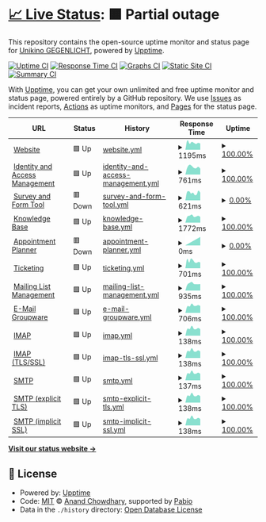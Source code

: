 # [📈 Live Status](https://status.gegenlicht.net): <!--live status--> **🟧 Partial outage**

This repository contains the open-source uptime monitor and status page for [Unikino GEGENLICHT](https://gegenlicht.net), powered by [Upptime](https://github.com/upptime/upptime).

[![Uptime CI](https://github.com/unikino-gegenlicht/status-monitor/workflows/Uptime%20CI/badge.svg)](https://github.com/unikino-gegenlicht/status-monitor/actions?query=workflow%3A%22Uptime+CI%22)
[![Response Time CI](https://github.com/unikino-gegenlicht/status-monitor/workflows/Response%20Time%20CI/badge.svg)](https://github.com/unikino-gegenlicht/status-monitor/actions?query=workflow%3A%22Response+Time+CI%22)
[![Graphs CI](https://github.com/unikino-gegenlicht/status-monitor/workflows/Graphs%20CI/badge.svg)](https://github.com/unikino-gegenlicht/status-monitor/actions?query=workflow%3A%22Graphs+CI%22)
[![Static Site CI](https://github.com/unikino-gegenlicht/status-monitor/workflows/Static%20Site%20CI/badge.svg)](https://github.com/unikino-gegenlicht/status-monitor/actions?query=workflow%3A%22Static+Site+CI%22)
[![Summary CI](https://github.com/unikino-gegenlicht/status-monitor/workflows/Summary%20CI/badge.svg)](https://github.com/unikino-gegenlicht/status-monitor/actions?query=workflow%3A%22Summary+CI%22)

With [Upptime](https://upptime.js.org), you can get your own unlimited and free uptime monitor and status page, powered entirely by a GitHub repository. We use [Issues](https://github.com/unikino-gegenlicht/status-monitor/issues) as incident reports, [Actions](https://github.com/unikino-gegenlicht/status-monitor/actions) as uptime monitors, and [Pages](https://status.gegenlicht.net) for the status page.

<!--start: status pages-->
<!-- This summary is generated by Upptime (https://github.com/upptime/upptime) -->
<!-- Do not edit this manually, your changes will be overwritten -->
<!-- prettier-ignore -->
| URL | Status | History | Response Time | Uptime |
| --- | ------ | ------- | ------------- | ------ |
| <img alt="" src="https://icons.duckduckgo.com/ip3/gegenlicht.net.ico" height="13"> [Website](https://gegenlicht.net) | 🟩 Up | [website.yml](https://github.com/unikino-gegenlicht/status-monitor/commits/HEAD/history/website.yml) | <details><summary><img alt="Response time graph" src="./graphs/website/response-time-week.png" height="20"> 1195ms</summary><br><a href="https://status.gegenlicht.net/history/website"><img alt="Response time 1846" src="https://img.shields.io/endpoint?url=https%3A%2F%2Fraw.githubusercontent.com%2Funikino-gegenlicht%2Fstatus-monitor%2FHEAD%2Fapi%2Fwebsite%2Fresponse-time.json"></a><br><a href="https://status.gegenlicht.net/history/website"><img alt="24-hour response time 1064" src="https://img.shields.io/endpoint?url=https%3A%2F%2Fraw.githubusercontent.com%2Funikino-gegenlicht%2Fstatus-monitor%2FHEAD%2Fapi%2Fwebsite%2Fresponse-time-day.json"></a><br><a href="https://status.gegenlicht.net/history/website"><img alt="7-day response time 1195" src="https://img.shields.io/endpoint?url=https%3A%2F%2Fraw.githubusercontent.com%2Funikino-gegenlicht%2Fstatus-monitor%2FHEAD%2Fapi%2Fwebsite%2Fresponse-time-week.json"></a><br><a href="https://status.gegenlicht.net/history/website"><img alt="30-day response time 1749" src="https://img.shields.io/endpoint?url=https%3A%2F%2Fraw.githubusercontent.com%2Funikino-gegenlicht%2Fstatus-monitor%2FHEAD%2Fapi%2Fwebsite%2Fresponse-time-month.json"></a><br><a href="https://status.gegenlicht.net/history/website"><img alt="1-year response time 1846" src="https://img.shields.io/endpoint?url=https%3A%2F%2Fraw.githubusercontent.com%2Funikino-gegenlicht%2Fstatus-monitor%2FHEAD%2Fapi%2Fwebsite%2Fresponse-time-year.json"></a></details> | <details><summary><a href="https://status.gegenlicht.net/history/website">100.00%</a></summary><a href="https://status.gegenlicht.net/history/website"><img alt="All-time uptime 99.68%" src="https://img.shields.io/endpoint?url=https%3A%2F%2Fraw.githubusercontent.com%2Funikino-gegenlicht%2Fstatus-monitor%2FHEAD%2Fapi%2Fwebsite%2Fuptime.json"></a><br><a href="https://status.gegenlicht.net/history/website"><img alt="24-hour uptime 100.00%" src="https://img.shields.io/endpoint?url=https%3A%2F%2Fraw.githubusercontent.com%2Funikino-gegenlicht%2Fstatus-monitor%2FHEAD%2Fapi%2Fwebsite%2Fuptime-day.json"></a><br><a href="https://status.gegenlicht.net/history/website"><img alt="7-day uptime 100.00%" src="https://img.shields.io/endpoint?url=https%3A%2F%2Fraw.githubusercontent.com%2Funikino-gegenlicht%2Fstatus-monitor%2FHEAD%2Fapi%2Fwebsite%2Fuptime-week.json"></a><br><a href="https://status.gegenlicht.net/history/website"><img alt="30-day uptime 100.00%" src="https://img.shields.io/endpoint?url=https%3A%2F%2Fraw.githubusercontent.com%2Funikino-gegenlicht%2Fstatus-monitor%2FHEAD%2Fapi%2Fwebsite%2Fuptime-month.json"></a><br><a href="https://status.gegenlicht.net/history/website"><img alt="1-year uptime 99.68%" src="https://img.shields.io/endpoint?url=https%3A%2F%2Fraw.githubusercontent.com%2Funikino-gegenlicht%2Fstatus-monitor%2FHEAD%2Fapi%2Fwebsite%2Fuptime-year.json"></a></details>
| <img alt="" src="https://docs.goauthentik.io/img/icon.png" height="13"> [Identity and Access Management](https://accounts.gegenlicht.net/-/health/ready/) | 🟩 Up | [identity-and-access-management.yml](https://github.com/unikino-gegenlicht/status-monitor/commits/HEAD/history/identity-and-access-management.yml) | <details><summary><img alt="Response time graph" src="./graphs/identity-and-access-management/response-time-week.png" height="20"> 761ms</summary><br><a href="https://status.gegenlicht.net/history/identity-and-access-management"><img alt="Response time 968" src="https://img.shields.io/endpoint?url=https%3A%2F%2Fraw.githubusercontent.com%2Funikino-gegenlicht%2Fstatus-monitor%2FHEAD%2Fapi%2Fidentity-and-access-management%2Fresponse-time.json"></a><br><a href="https://status.gegenlicht.net/history/identity-and-access-management"><img alt="24-hour response time 594" src="https://img.shields.io/endpoint?url=https%3A%2F%2Fraw.githubusercontent.com%2Funikino-gegenlicht%2Fstatus-monitor%2FHEAD%2Fapi%2Fidentity-and-access-management%2Fresponse-time-day.json"></a><br><a href="https://status.gegenlicht.net/history/identity-and-access-management"><img alt="7-day response time 761" src="https://img.shields.io/endpoint?url=https%3A%2F%2Fraw.githubusercontent.com%2Funikino-gegenlicht%2Fstatus-monitor%2FHEAD%2Fapi%2Fidentity-and-access-management%2Fresponse-time-week.json"></a><br><a href="https://status.gegenlicht.net/history/identity-and-access-management"><img alt="30-day response time 752" src="https://img.shields.io/endpoint?url=https%3A%2F%2Fraw.githubusercontent.com%2Funikino-gegenlicht%2Fstatus-monitor%2FHEAD%2Fapi%2Fidentity-and-access-management%2Fresponse-time-month.json"></a><br><a href="https://status.gegenlicht.net/history/identity-and-access-management"><img alt="1-year response time 968" src="https://img.shields.io/endpoint?url=https%3A%2F%2Fraw.githubusercontent.com%2Funikino-gegenlicht%2Fstatus-monitor%2FHEAD%2Fapi%2Fidentity-and-access-management%2Fresponse-time-year.json"></a></details> | <details><summary><a href="https://status.gegenlicht.net/history/identity-and-access-management">100.00%</a></summary><a href="https://status.gegenlicht.net/history/identity-and-access-management"><img alt="All-time uptime 100.00%" src="https://img.shields.io/endpoint?url=https%3A%2F%2Fraw.githubusercontent.com%2Funikino-gegenlicht%2Fstatus-monitor%2FHEAD%2Fapi%2Fidentity-and-access-management%2Fuptime.json"></a><br><a href="https://status.gegenlicht.net/history/identity-and-access-management"><img alt="24-hour uptime 100.00%" src="https://img.shields.io/endpoint?url=https%3A%2F%2Fraw.githubusercontent.com%2Funikino-gegenlicht%2Fstatus-monitor%2FHEAD%2Fapi%2Fidentity-and-access-management%2Fuptime-day.json"></a><br><a href="https://status.gegenlicht.net/history/identity-and-access-management"><img alt="7-day uptime 100.00%" src="https://img.shields.io/endpoint?url=https%3A%2F%2Fraw.githubusercontent.com%2Funikino-gegenlicht%2Fstatus-monitor%2FHEAD%2Fapi%2Fidentity-and-access-management%2Fuptime-week.json"></a><br><a href="https://status.gegenlicht.net/history/identity-and-access-management"><img alt="30-day uptime 100.00%" src="https://img.shields.io/endpoint?url=https%3A%2F%2Fraw.githubusercontent.com%2Funikino-gegenlicht%2Fstatus-monitor%2FHEAD%2Fapi%2Fidentity-and-access-management%2Fuptime-month.json"></a><br><a href="https://status.gegenlicht.net/history/identity-and-access-management"><img alt="1-year uptime 100.00%" src="https://img.shields.io/endpoint?url=https%3A%2F%2Fraw.githubusercontent.com%2Funikino-gegenlicht%2Fstatus-monitor%2FHEAD%2Fapi%2Fidentity-and-access-management%2Fuptime-year.json"></a></details>
| <img alt="" src="https://www.limesurvey.org/templates/limesurvey/favicon.ico" height="13"> [Survey and Form Tool](https://forms.gegenlicht.net) | 🟥 Down | [survey-and-form-tool.yml](https://github.com/unikino-gegenlicht/status-monitor/commits/HEAD/history/survey-and-form-tool.yml) | <details><summary><img alt="Response time graph" src="./graphs/survey-and-form-tool/response-time-week.png" height="20"> 621ms</summary><br><a href="https://status.gegenlicht.net/history/survey-and-form-tool"><img alt="Response time 1731" src="https://img.shields.io/endpoint?url=https%3A%2F%2Fraw.githubusercontent.com%2Funikino-gegenlicht%2Fstatus-monitor%2FHEAD%2Fapi%2Fsurvey-and-form-tool%2Fresponse-time.json"></a><br><a href="https://status.gegenlicht.net/history/survey-and-form-tool"><img alt="24-hour response time 502" src="https://img.shields.io/endpoint?url=https%3A%2F%2Fraw.githubusercontent.com%2Funikino-gegenlicht%2Fstatus-monitor%2FHEAD%2Fapi%2Fsurvey-and-form-tool%2Fresponse-time-day.json"></a><br><a href="https://status.gegenlicht.net/history/survey-and-form-tool"><img alt="7-day response time 621" src="https://img.shields.io/endpoint?url=https%3A%2F%2Fraw.githubusercontent.com%2Funikino-gegenlicht%2Fstatus-monitor%2FHEAD%2Fapi%2Fsurvey-and-form-tool%2Fresponse-time-week.json"></a><br><a href="https://status.gegenlicht.net/history/survey-and-form-tool"><img alt="30-day response time 850" src="https://img.shields.io/endpoint?url=https%3A%2F%2Fraw.githubusercontent.com%2Funikino-gegenlicht%2Fstatus-monitor%2FHEAD%2Fapi%2Fsurvey-and-form-tool%2Fresponse-time-month.json"></a><br><a href="https://status.gegenlicht.net/history/survey-and-form-tool"><img alt="1-year response time 1731" src="https://img.shields.io/endpoint?url=https%3A%2F%2Fraw.githubusercontent.com%2Funikino-gegenlicht%2Fstatus-monitor%2FHEAD%2Fapi%2Fsurvey-and-form-tool%2Fresponse-time-year.json"></a></details> | <details><summary><a href="https://status.gegenlicht.net/history/survey-and-form-tool">0.00%</a></summary><a href="https://status.gegenlicht.net/history/survey-and-form-tool"><img alt="All-time uptime 88.22%" src="https://img.shields.io/endpoint?url=https%3A%2F%2Fraw.githubusercontent.com%2Funikino-gegenlicht%2Fstatus-monitor%2FHEAD%2Fapi%2Fsurvey-and-form-tool%2Fuptime.json"></a><br><a href="https://status.gegenlicht.net/history/survey-and-form-tool"><img alt="24-hour uptime 0.00%" src="https://img.shields.io/endpoint?url=https%3A%2F%2Fraw.githubusercontent.com%2Funikino-gegenlicht%2Fstatus-monitor%2FHEAD%2Fapi%2Fsurvey-and-form-tool%2Fuptime-day.json"></a><br><a href="https://status.gegenlicht.net/history/survey-and-form-tool"><img alt="7-day uptime 0.00%" src="https://img.shields.io/endpoint?url=https%3A%2F%2Fraw.githubusercontent.com%2Funikino-gegenlicht%2Fstatus-monitor%2FHEAD%2Fapi%2Fsurvey-and-form-tool%2Fuptime-week.json"></a><br><a href="https://status.gegenlicht.net/history/survey-and-form-tool"><img alt="30-day uptime 59.54%" src="https://img.shields.io/endpoint?url=https%3A%2F%2Fraw.githubusercontent.com%2Funikino-gegenlicht%2Fstatus-monitor%2FHEAD%2Fapi%2Fsurvey-and-form-tool%2Fuptime-month.json"></a><br><a href="https://status.gegenlicht.net/history/survey-and-form-tool"><img alt="1-year uptime 88.22%" src="https://img.shields.io/endpoint?url=https%3A%2F%2Fraw.githubusercontent.com%2Funikino-gegenlicht%2Fstatus-monitor%2FHEAD%2Fapi%2Fsurvey-and-form-tool%2Fuptime-year.json"></a></details>
| <img alt="" src="https://www.dokuwiki.org/lib/tpl/dokuwiki/images/logo.png" height="13"> [Knowledge Base](https://wiki.gegenlicht.net) | 🟩 Up | [knowledge-base.yml](https://github.com/unikino-gegenlicht/status-monitor/commits/HEAD/history/knowledge-base.yml) | <details><summary><img alt="Response time graph" src="./graphs/knowledge-base/response-time-week.png" height="20"> 1772ms</summary><br><a href="https://status.gegenlicht.net/history/knowledge-base"><img alt="Response time 2994" src="https://img.shields.io/endpoint?url=https%3A%2F%2Fraw.githubusercontent.com%2Funikino-gegenlicht%2Fstatus-monitor%2FHEAD%2Fapi%2Fknowledge-base%2Fresponse-time.json"></a><br><a href="https://status.gegenlicht.net/history/knowledge-base"><img alt="24-hour response time 1513" src="https://img.shields.io/endpoint?url=https%3A%2F%2Fraw.githubusercontent.com%2Funikino-gegenlicht%2Fstatus-monitor%2FHEAD%2Fapi%2Fknowledge-base%2Fresponse-time-day.json"></a><br><a href="https://status.gegenlicht.net/history/knowledge-base"><img alt="7-day response time 1772" src="https://img.shields.io/endpoint?url=https%3A%2F%2Fraw.githubusercontent.com%2Funikino-gegenlicht%2Fstatus-monitor%2FHEAD%2Fapi%2Fknowledge-base%2Fresponse-time-week.json"></a><br><a href="https://status.gegenlicht.net/history/knowledge-base"><img alt="30-day response time 1759" src="https://img.shields.io/endpoint?url=https%3A%2F%2Fraw.githubusercontent.com%2Funikino-gegenlicht%2Fstatus-monitor%2FHEAD%2Fapi%2Fknowledge-base%2Fresponse-time-month.json"></a><br><a href="https://status.gegenlicht.net/history/knowledge-base"><img alt="1-year response time 2994" src="https://img.shields.io/endpoint?url=https%3A%2F%2Fraw.githubusercontent.com%2Funikino-gegenlicht%2Fstatus-monitor%2FHEAD%2Fapi%2Fknowledge-base%2Fresponse-time-year.json"></a></details> | <details><summary><a href="https://status.gegenlicht.net/history/knowledge-base">100.00%</a></summary><a href="https://status.gegenlicht.net/history/knowledge-base"><img alt="All-time uptime 99.68%" src="https://img.shields.io/endpoint?url=https%3A%2F%2Fraw.githubusercontent.com%2Funikino-gegenlicht%2Fstatus-monitor%2FHEAD%2Fapi%2Fknowledge-base%2Fuptime.json"></a><br><a href="https://status.gegenlicht.net/history/knowledge-base"><img alt="24-hour uptime 100.00%" src="https://img.shields.io/endpoint?url=https%3A%2F%2Fraw.githubusercontent.com%2Funikino-gegenlicht%2Fstatus-monitor%2FHEAD%2Fapi%2Fknowledge-base%2Fuptime-day.json"></a><br><a href="https://status.gegenlicht.net/history/knowledge-base"><img alt="7-day uptime 100.00%" src="https://img.shields.io/endpoint?url=https%3A%2F%2Fraw.githubusercontent.com%2Funikino-gegenlicht%2Fstatus-monitor%2FHEAD%2Fapi%2Fknowledge-base%2Fuptime-week.json"></a><br><a href="https://status.gegenlicht.net/history/knowledge-base"><img alt="30-day uptime 99.96%" src="https://img.shields.io/endpoint?url=https%3A%2F%2Fraw.githubusercontent.com%2Funikino-gegenlicht%2Fstatus-monitor%2FHEAD%2Fapi%2Fknowledge-base%2Fuptime-month.json"></a><br><a href="https://status.gegenlicht.net/history/knowledge-base"><img alt="1-year uptime 99.68%" src="https://img.shields.io/endpoint?url=https%3A%2F%2Fraw.githubusercontent.com%2Funikino-gegenlicht%2Fstatus-monitor%2FHEAD%2Fapi%2Fknowledge-base%2Fuptime-year.json"></a></details>
| <img alt="" src="https://rallly.co/favicon.ico" height="13"> [Appointment Planner](https://terminplaner.gegenlicht.net) | 🟥 Down | [appointment-planner.yml](https://github.com/unikino-gegenlicht/status-monitor/commits/HEAD/history/appointment-planner.yml) | <details><summary><img alt="Response time graph" src="./graphs/appointment-planner/response-time-week.png" height="20"> 0ms</summary><br><a href="https://status.gegenlicht.net/history/appointment-planner"><img alt="Response time 2886" src="https://img.shields.io/endpoint?url=https%3A%2F%2Fraw.githubusercontent.com%2Funikino-gegenlicht%2Fstatus-monitor%2FHEAD%2Fapi%2Fappointment-planner%2Fresponse-time.json"></a><br><a href="https://status.gegenlicht.net/history/appointment-planner"><img alt="24-hour response time 0" src="https://img.shields.io/endpoint?url=https%3A%2F%2Fraw.githubusercontent.com%2Funikino-gegenlicht%2Fstatus-monitor%2FHEAD%2Fapi%2Fappointment-planner%2Fresponse-time-day.json"></a><br><a href="https://status.gegenlicht.net/history/appointment-planner"><img alt="7-day response time 0" src="https://img.shields.io/endpoint?url=https%3A%2F%2Fraw.githubusercontent.com%2Funikino-gegenlicht%2Fstatus-monitor%2FHEAD%2Fapi%2Fappointment-planner%2Fresponse-time-week.json"></a><br><a href="https://status.gegenlicht.net/history/appointment-planner"><img alt="30-day response time 1123" src="https://img.shields.io/endpoint?url=https%3A%2F%2Fraw.githubusercontent.com%2Funikino-gegenlicht%2Fstatus-monitor%2FHEAD%2Fapi%2Fappointment-planner%2Fresponse-time-month.json"></a><br><a href="https://status.gegenlicht.net/history/appointment-planner"><img alt="1-year response time 2886" src="https://img.shields.io/endpoint?url=https%3A%2F%2Fraw.githubusercontent.com%2Funikino-gegenlicht%2Fstatus-monitor%2FHEAD%2Fapi%2Fappointment-planner%2Fresponse-time-year.json"></a></details> | <details><summary><a href="https://status.gegenlicht.net/history/appointment-planner">0.00%</a></summary><a href="https://status.gegenlicht.net/history/appointment-planner"><img alt="All-time uptime 88.22%" src="https://img.shields.io/endpoint?url=https%3A%2F%2Fraw.githubusercontent.com%2Funikino-gegenlicht%2Fstatus-monitor%2FHEAD%2Fapi%2Fappointment-planner%2Fuptime.json"></a><br><a href="https://status.gegenlicht.net/history/appointment-planner"><img alt="24-hour uptime 0.00%" src="https://img.shields.io/endpoint?url=https%3A%2F%2Fraw.githubusercontent.com%2Funikino-gegenlicht%2Fstatus-monitor%2FHEAD%2Fapi%2Fappointment-planner%2Fuptime-day.json"></a><br><a href="https://status.gegenlicht.net/history/appointment-planner"><img alt="7-day uptime 0.00%" src="https://img.shields.io/endpoint?url=https%3A%2F%2Fraw.githubusercontent.com%2Funikino-gegenlicht%2Fstatus-monitor%2FHEAD%2Fapi%2Fappointment-planner%2Fuptime-week.json"></a><br><a href="https://status.gegenlicht.net/history/appointment-planner"><img alt="30-day uptime 59.54%" src="https://img.shields.io/endpoint?url=https%3A%2F%2Fraw.githubusercontent.com%2Funikino-gegenlicht%2Fstatus-monitor%2FHEAD%2Fapi%2Fappointment-planner%2Fuptime-month.json"></a><br><a href="https://status.gegenlicht.net/history/appointment-planner"><img alt="1-year uptime 88.22%" src="https://img.shields.io/endpoint?url=https%3A%2F%2Fraw.githubusercontent.com%2Funikino-gegenlicht%2Fstatus-monitor%2FHEAD%2Fapi%2Fappointment-planner%2Fuptime-year.json"></a></details>
| <img alt="" src="https://static.pretix.space/static/pretixbase/img/icons/favicon-16x16.ce949675f6e2.png" height="13"> [Ticketing](https://tickets.gegenlicht.net) | 🟩 Up | [ticketing.yml](https://github.com/unikino-gegenlicht/status-monitor/commits/HEAD/history/ticketing.yml) | <details><summary><img alt="Response time graph" src="./graphs/ticketing/response-time-week.png" height="20"> 701ms</summary><br><a href="https://status.gegenlicht.net/history/ticketing"><img alt="Response time 1696" src="https://img.shields.io/endpoint?url=https%3A%2F%2Fraw.githubusercontent.com%2Funikino-gegenlicht%2Fstatus-monitor%2FHEAD%2Fapi%2Fticketing%2Fresponse-time.json"></a><br><a href="https://status.gegenlicht.net/history/ticketing"><img alt="24-hour response time 492" src="https://img.shields.io/endpoint?url=https%3A%2F%2Fraw.githubusercontent.com%2Funikino-gegenlicht%2Fstatus-monitor%2FHEAD%2Fapi%2Fticketing%2Fresponse-time-day.json"></a><br><a href="https://status.gegenlicht.net/history/ticketing"><img alt="7-day response time 701" src="https://img.shields.io/endpoint?url=https%3A%2F%2Fraw.githubusercontent.com%2Funikino-gegenlicht%2Fstatus-monitor%2FHEAD%2Fapi%2Fticketing%2Fresponse-time-week.json"></a><br><a href="https://status.gegenlicht.net/history/ticketing"><img alt="30-day response time 780" src="https://img.shields.io/endpoint?url=https%3A%2F%2Fraw.githubusercontent.com%2Funikino-gegenlicht%2Fstatus-monitor%2FHEAD%2Fapi%2Fticketing%2Fresponse-time-month.json"></a><br><a href="https://status.gegenlicht.net/history/ticketing"><img alt="1-year response time 1696" src="https://img.shields.io/endpoint?url=https%3A%2F%2Fraw.githubusercontent.com%2Funikino-gegenlicht%2Fstatus-monitor%2FHEAD%2Fapi%2Fticketing%2Fresponse-time-year.json"></a></details> | <details><summary><a href="https://status.gegenlicht.net/history/ticketing">100.00%</a></summary><a href="https://status.gegenlicht.net/history/ticketing"><img alt="All-time uptime 99.38%" src="https://img.shields.io/endpoint?url=https%3A%2F%2Fraw.githubusercontent.com%2Funikino-gegenlicht%2Fstatus-monitor%2FHEAD%2Fapi%2Fticketing%2Fuptime.json"></a><br><a href="https://status.gegenlicht.net/history/ticketing"><img alt="24-hour uptime 100.00%" src="https://img.shields.io/endpoint?url=https%3A%2F%2Fraw.githubusercontent.com%2Funikino-gegenlicht%2Fstatus-monitor%2FHEAD%2Fapi%2Fticketing%2Fuptime-day.json"></a><br><a href="https://status.gegenlicht.net/history/ticketing"><img alt="7-day uptime 100.00%" src="https://img.shields.io/endpoint?url=https%3A%2F%2Fraw.githubusercontent.com%2Funikino-gegenlicht%2Fstatus-monitor%2FHEAD%2Fapi%2Fticketing%2Fuptime-week.json"></a><br><a href="https://status.gegenlicht.net/history/ticketing"><img alt="30-day uptime 99.76%" src="https://img.shields.io/endpoint?url=https%3A%2F%2Fraw.githubusercontent.com%2Funikino-gegenlicht%2Fstatus-monitor%2FHEAD%2Fapi%2Fticketing%2Fuptime-month.json"></a><br><a href="https://status.gegenlicht.net/history/ticketing"><img alt="1-year uptime 99.38%" src="https://img.shields.io/endpoint?url=https%3A%2F%2Fraw.githubusercontent.com%2Funikino-gegenlicht%2Fstatus-monitor%2FHEAD%2Fapi%2Fticketing%2Fuptime-year.json"></a></details>
| <img alt="" src="https://icons.duckduckgo.com/ip3/lists.gegenlicht.net.ico" height="13"> [Mailing List Management](https://lists.gegenlicht.net) | 🟩 Up | [mailing-list-management.yml](https://github.com/unikino-gegenlicht/status-monitor/commits/HEAD/history/mailing-list-management.yml) | <details><summary><img alt="Response time graph" src="./graphs/mailing-list-management/response-time-week.png" height="20"> 935ms</summary><br><a href="https://status.gegenlicht.net/history/mailing-list-management"><img alt="Response time 3744" src="https://img.shields.io/endpoint?url=https%3A%2F%2Fraw.githubusercontent.com%2Funikino-gegenlicht%2Fstatus-monitor%2FHEAD%2Fapi%2Fmailing-list-management%2Fresponse-time.json"></a><br><a href="https://status.gegenlicht.net/history/mailing-list-management"><img alt="24-hour response time 723" src="https://img.shields.io/endpoint?url=https%3A%2F%2Fraw.githubusercontent.com%2Funikino-gegenlicht%2Fstatus-monitor%2FHEAD%2Fapi%2Fmailing-list-management%2Fresponse-time-day.json"></a><br><a href="https://status.gegenlicht.net/history/mailing-list-management"><img alt="7-day response time 935" src="https://img.shields.io/endpoint?url=https%3A%2F%2Fraw.githubusercontent.com%2Funikino-gegenlicht%2Fstatus-monitor%2FHEAD%2Fapi%2Fmailing-list-management%2Fresponse-time-week.json"></a><br><a href="https://status.gegenlicht.net/history/mailing-list-management"><img alt="30-day response time 876" src="https://img.shields.io/endpoint?url=https%3A%2F%2Fraw.githubusercontent.com%2Funikino-gegenlicht%2Fstatus-monitor%2FHEAD%2Fapi%2Fmailing-list-management%2Fresponse-time-month.json"></a><br><a href="https://status.gegenlicht.net/history/mailing-list-management"><img alt="1-year response time 3744" src="https://img.shields.io/endpoint?url=https%3A%2F%2Fraw.githubusercontent.com%2Funikino-gegenlicht%2Fstatus-monitor%2FHEAD%2Fapi%2Fmailing-list-management%2Fresponse-time-year.json"></a></details> | <details><summary><a href="https://status.gegenlicht.net/history/mailing-list-management">100.00%</a></summary><a href="https://status.gegenlicht.net/history/mailing-list-management"><img alt="All-time uptime 99.42%" src="https://img.shields.io/endpoint?url=https%3A%2F%2Fraw.githubusercontent.com%2Funikino-gegenlicht%2Fstatus-monitor%2FHEAD%2Fapi%2Fmailing-list-management%2Fuptime.json"></a><br><a href="https://status.gegenlicht.net/history/mailing-list-management"><img alt="24-hour uptime 100.00%" src="https://img.shields.io/endpoint?url=https%3A%2F%2Fraw.githubusercontent.com%2Funikino-gegenlicht%2Fstatus-monitor%2FHEAD%2Fapi%2Fmailing-list-management%2Fuptime-day.json"></a><br><a href="https://status.gegenlicht.net/history/mailing-list-management"><img alt="7-day uptime 100.00%" src="https://img.shields.io/endpoint?url=https%3A%2F%2Fraw.githubusercontent.com%2Funikino-gegenlicht%2Fstatus-monitor%2FHEAD%2Fapi%2Fmailing-list-management%2Fuptime-week.json"></a><br><a href="https://status.gegenlicht.net/history/mailing-list-management"><img alt="30-day uptime 97.75%" src="https://img.shields.io/endpoint?url=https%3A%2F%2Fraw.githubusercontent.com%2Funikino-gegenlicht%2Fstatus-monitor%2FHEAD%2Fapi%2Fmailing-list-management%2Fuptime-month.json"></a><br><a href="https://status.gegenlicht.net/history/mailing-list-management"><img alt="1-year uptime 99.42%" src="https://img.shields.io/endpoint?url=https%3A%2F%2Fraw.githubusercontent.com%2Funikino-gegenlicht%2Fstatus-monitor%2FHEAD%2Fapi%2Fmailing-list-management%2Fuptime-year.json"></a></details>
| <img alt="" src="https://www.group-office.com/favicon.ico" height="13"> [E-Mail Groupware](https://portal.gegenlicht.net) | 🟩 Up | [e-mail-groupware.yml](https://github.com/unikino-gegenlicht/status-monitor/commits/HEAD/history/e-mail-groupware.yml) | <details><summary><img alt="Response time graph" src="./graphs/e-mail-groupware/response-time-week.png" height="20"> 706ms</summary><br><a href="https://status.gegenlicht.net/history/e-mail-groupware"><img alt="Response time 1102" src="https://img.shields.io/endpoint?url=https%3A%2F%2Fraw.githubusercontent.com%2Funikino-gegenlicht%2Fstatus-monitor%2FHEAD%2Fapi%2Fe-mail-groupware%2Fresponse-time.json"></a><br><a href="https://status.gegenlicht.net/history/e-mail-groupware"><img alt="24-hour response time 493" src="https://img.shields.io/endpoint?url=https%3A%2F%2Fraw.githubusercontent.com%2Funikino-gegenlicht%2Fstatus-monitor%2FHEAD%2Fapi%2Fe-mail-groupware%2Fresponse-time-day.json"></a><br><a href="https://status.gegenlicht.net/history/e-mail-groupware"><img alt="7-day response time 706" src="https://img.shields.io/endpoint?url=https%3A%2F%2Fraw.githubusercontent.com%2Funikino-gegenlicht%2Fstatus-monitor%2FHEAD%2Fapi%2Fe-mail-groupware%2Fresponse-time-week.json"></a><br><a href="https://status.gegenlicht.net/history/e-mail-groupware"><img alt="30-day response time 605" src="https://img.shields.io/endpoint?url=https%3A%2F%2Fraw.githubusercontent.com%2Funikino-gegenlicht%2Fstatus-monitor%2FHEAD%2Fapi%2Fe-mail-groupware%2Fresponse-time-month.json"></a><br><a href="https://status.gegenlicht.net/history/e-mail-groupware"><img alt="1-year response time 1102" src="https://img.shields.io/endpoint?url=https%3A%2F%2Fraw.githubusercontent.com%2Funikino-gegenlicht%2Fstatus-monitor%2FHEAD%2Fapi%2Fe-mail-groupware%2Fresponse-time-year.json"></a></details> | <details><summary><a href="https://status.gegenlicht.net/history/e-mail-groupware">100.00%</a></summary><a href="https://status.gegenlicht.net/history/e-mail-groupware"><img alt="All-time uptime 98.99%" src="https://img.shields.io/endpoint?url=https%3A%2F%2Fraw.githubusercontent.com%2Funikino-gegenlicht%2Fstatus-monitor%2FHEAD%2Fapi%2Fe-mail-groupware%2Fuptime.json"></a><br><a href="https://status.gegenlicht.net/history/e-mail-groupware"><img alt="24-hour uptime 100.00%" src="https://img.shields.io/endpoint?url=https%3A%2F%2Fraw.githubusercontent.com%2Funikino-gegenlicht%2Fstatus-monitor%2FHEAD%2Fapi%2Fe-mail-groupware%2Fuptime-day.json"></a><br><a href="https://status.gegenlicht.net/history/e-mail-groupware"><img alt="7-day uptime 100.00%" src="https://img.shields.io/endpoint?url=https%3A%2F%2Fraw.githubusercontent.com%2Funikino-gegenlicht%2Fstatus-monitor%2FHEAD%2Fapi%2Fe-mail-groupware%2Fuptime-week.json"></a><br><a href="https://status.gegenlicht.net/history/e-mail-groupware"><img alt="30-day uptime 100.00%" src="https://img.shields.io/endpoint?url=https%3A%2F%2Fraw.githubusercontent.com%2Funikino-gegenlicht%2Fstatus-monitor%2FHEAD%2Fapi%2Fe-mail-groupware%2Fuptime-month.json"></a><br><a href="https://status.gegenlicht.net/history/e-mail-groupware"><img alt="1-year uptime 98.99%" src="https://img.shields.io/endpoint?url=https%3A%2F%2Fraw.githubusercontent.com%2Funikino-gegenlicht%2Fstatus-monitor%2FHEAD%2Fapi%2Fe-mail-groupware%2Fuptime-year.json"></a></details>
| <img alt="" src="https://icons.duckduckgo.com/ip3/null.ico" height="13"> [IMAP](mail.gegenlicht.net) | 🟩 Up | [imap.yml](https://github.com/unikino-gegenlicht/status-monitor/commits/HEAD/history/imap.yml) | <details><summary><img alt="Response time graph" src="./graphs/imap/response-time-week.png" height="20"> 138ms</summary><br><a href="https://status.gegenlicht.net/history/imap"><img alt="Response time 136" src="https://img.shields.io/endpoint?url=https%3A%2F%2Fraw.githubusercontent.com%2Funikino-gegenlicht%2Fstatus-monitor%2FHEAD%2Fapi%2Fimap%2Fresponse-time.json"></a><br><a href="https://status.gegenlicht.net/history/imap"><img alt="24-hour response time 115" src="https://img.shields.io/endpoint?url=https%3A%2F%2Fraw.githubusercontent.com%2Funikino-gegenlicht%2Fstatus-monitor%2FHEAD%2Fapi%2Fimap%2Fresponse-time-day.json"></a><br><a href="https://status.gegenlicht.net/history/imap"><img alt="7-day response time 138" src="https://img.shields.io/endpoint?url=https%3A%2F%2Fraw.githubusercontent.com%2Funikino-gegenlicht%2Fstatus-monitor%2FHEAD%2Fapi%2Fimap%2Fresponse-time-week.json"></a><br><a href="https://status.gegenlicht.net/history/imap"><img alt="30-day response time 132" src="https://img.shields.io/endpoint?url=https%3A%2F%2Fraw.githubusercontent.com%2Funikino-gegenlicht%2Fstatus-monitor%2FHEAD%2Fapi%2Fimap%2Fresponse-time-month.json"></a><br><a href="https://status.gegenlicht.net/history/imap"><img alt="1-year response time 136" src="https://img.shields.io/endpoint?url=https%3A%2F%2Fraw.githubusercontent.com%2Funikino-gegenlicht%2Fstatus-monitor%2FHEAD%2Fapi%2Fimap%2Fresponse-time-year.json"></a></details> | <details><summary><a href="https://status.gegenlicht.net/history/imap">100.00%</a></summary><a href="https://status.gegenlicht.net/history/imap"><img alt="All-time uptime 100.00%" src="https://img.shields.io/endpoint?url=https%3A%2F%2Fraw.githubusercontent.com%2Funikino-gegenlicht%2Fstatus-monitor%2FHEAD%2Fapi%2Fimap%2Fuptime.json"></a><br><a href="https://status.gegenlicht.net/history/imap"><img alt="24-hour uptime 100.00%" src="https://img.shields.io/endpoint?url=https%3A%2F%2Fraw.githubusercontent.com%2Funikino-gegenlicht%2Fstatus-monitor%2FHEAD%2Fapi%2Fimap%2Fuptime-day.json"></a><br><a href="https://status.gegenlicht.net/history/imap"><img alt="7-day uptime 100.00%" src="https://img.shields.io/endpoint?url=https%3A%2F%2Fraw.githubusercontent.com%2Funikino-gegenlicht%2Fstatus-monitor%2FHEAD%2Fapi%2Fimap%2Fuptime-week.json"></a><br><a href="https://status.gegenlicht.net/history/imap"><img alt="30-day uptime 100.00%" src="https://img.shields.io/endpoint?url=https%3A%2F%2Fraw.githubusercontent.com%2Funikino-gegenlicht%2Fstatus-monitor%2FHEAD%2Fapi%2Fimap%2Fuptime-month.json"></a><br><a href="https://status.gegenlicht.net/history/imap"><img alt="1-year uptime 100.00%" src="https://img.shields.io/endpoint?url=https%3A%2F%2Fraw.githubusercontent.com%2Funikino-gegenlicht%2Fstatus-monitor%2FHEAD%2Fapi%2Fimap%2Fuptime-year.json"></a></details>
| <img alt="" src="https://icons.duckduckgo.com/ip3/null.ico" height="13"> [IMAP (TLS/SSL)](mail.gegenlicht.net) | 🟩 Up | [imap-tls-ssl.yml](https://github.com/unikino-gegenlicht/status-monitor/commits/HEAD/history/imap-tls-ssl.yml) | <details><summary><img alt="Response time graph" src="./graphs/imap-tls-ssl/response-time-week.png" height="20"> 138ms</summary><br><a href="https://status.gegenlicht.net/history/imap-tls-ssl"><img alt="Response time 136" src="https://img.shields.io/endpoint?url=https%3A%2F%2Fraw.githubusercontent.com%2Funikino-gegenlicht%2Fstatus-monitor%2FHEAD%2Fapi%2Fimap-tls-ssl%2Fresponse-time.json"></a><br><a href="https://status.gegenlicht.net/history/imap-tls-ssl"><img alt="24-hour response time 114" src="https://img.shields.io/endpoint?url=https%3A%2F%2Fraw.githubusercontent.com%2Funikino-gegenlicht%2Fstatus-monitor%2FHEAD%2Fapi%2Fimap-tls-ssl%2Fresponse-time-day.json"></a><br><a href="https://status.gegenlicht.net/history/imap-tls-ssl"><img alt="7-day response time 138" src="https://img.shields.io/endpoint?url=https%3A%2F%2Fraw.githubusercontent.com%2Funikino-gegenlicht%2Fstatus-monitor%2FHEAD%2Fapi%2Fimap-tls-ssl%2Fresponse-time-week.json"></a><br><a href="https://status.gegenlicht.net/history/imap-tls-ssl"><img alt="30-day response time 132" src="https://img.shields.io/endpoint?url=https%3A%2F%2Fraw.githubusercontent.com%2Funikino-gegenlicht%2Fstatus-monitor%2FHEAD%2Fapi%2Fimap-tls-ssl%2Fresponse-time-month.json"></a><br><a href="https://status.gegenlicht.net/history/imap-tls-ssl"><img alt="1-year response time 136" src="https://img.shields.io/endpoint?url=https%3A%2F%2Fraw.githubusercontent.com%2Funikino-gegenlicht%2Fstatus-monitor%2FHEAD%2Fapi%2Fimap-tls-ssl%2Fresponse-time-year.json"></a></details> | <details><summary><a href="https://status.gegenlicht.net/history/imap-tls-ssl">100.00%</a></summary><a href="https://status.gegenlicht.net/history/imap-tls-ssl"><img alt="All-time uptime 100.00%" src="https://img.shields.io/endpoint?url=https%3A%2F%2Fraw.githubusercontent.com%2Funikino-gegenlicht%2Fstatus-monitor%2FHEAD%2Fapi%2Fimap-tls-ssl%2Fuptime.json"></a><br><a href="https://status.gegenlicht.net/history/imap-tls-ssl"><img alt="24-hour uptime 100.00%" src="https://img.shields.io/endpoint?url=https%3A%2F%2Fraw.githubusercontent.com%2Funikino-gegenlicht%2Fstatus-monitor%2FHEAD%2Fapi%2Fimap-tls-ssl%2Fuptime-day.json"></a><br><a href="https://status.gegenlicht.net/history/imap-tls-ssl"><img alt="7-day uptime 100.00%" src="https://img.shields.io/endpoint?url=https%3A%2F%2Fraw.githubusercontent.com%2Funikino-gegenlicht%2Fstatus-monitor%2FHEAD%2Fapi%2Fimap-tls-ssl%2Fuptime-week.json"></a><br><a href="https://status.gegenlicht.net/history/imap-tls-ssl"><img alt="30-day uptime 100.00%" src="https://img.shields.io/endpoint?url=https%3A%2F%2Fraw.githubusercontent.com%2Funikino-gegenlicht%2Fstatus-monitor%2FHEAD%2Fapi%2Fimap-tls-ssl%2Fuptime-month.json"></a><br><a href="https://status.gegenlicht.net/history/imap-tls-ssl"><img alt="1-year uptime 100.00%" src="https://img.shields.io/endpoint?url=https%3A%2F%2Fraw.githubusercontent.com%2Funikino-gegenlicht%2Fstatus-monitor%2FHEAD%2Fapi%2Fimap-tls-ssl%2Fuptime-year.json"></a></details>
| <img alt="" src="https://icons.duckduckgo.com/ip3/null.ico" height="13"> [SMTP](mail.gegenlicht.net) | 🟩 Up | [smtp.yml](https://github.com/unikino-gegenlicht/status-monitor/commits/HEAD/history/smtp.yml) | <details><summary><img alt="Response time graph" src="./graphs/smtp/response-time-week.png" height="20"> 137ms</summary><br><a href="https://status.gegenlicht.net/history/smtp"><img alt="Response time 136" src="https://img.shields.io/endpoint?url=https%3A%2F%2Fraw.githubusercontent.com%2Funikino-gegenlicht%2Fstatus-monitor%2FHEAD%2Fapi%2Fsmtp%2Fresponse-time.json"></a><br><a href="https://status.gegenlicht.net/history/smtp"><img alt="24-hour response time 114" src="https://img.shields.io/endpoint?url=https%3A%2F%2Fraw.githubusercontent.com%2Funikino-gegenlicht%2Fstatus-monitor%2FHEAD%2Fapi%2Fsmtp%2Fresponse-time-day.json"></a><br><a href="https://status.gegenlicht.net/history/smtp"><img alt="7-day response time 137" src="https://img.shields.io/endpoint?url=https%3A%2F%2Fraw.githubusercontent.com%2Funikino-gegenlicht%2Fstatus-monitor%2FHEAD%2Fapi%2Fsmtp%2Fresponse-time-week.json"></a><br><a href="https://status.gegenlicht.net/history/smtp"><img alt="30-day response time 132" src="https://img.shields.io/endpoint?url=https%3A%2F%2Fraw.githubusercontent.com%2Funikino-gegenlicht%2Fstatus-monitor%2FHEAD%2Fapi%2Fsmtp%2Fresponse-time-month.json"></a><br><a href="https://status.gegenlicht.net/history/smtp"><img alt="1-year response time 136" src="https://img.shields.io/endpoint?url=https%3A%2F%2Fraw.githubusercontent.com%2Funikino-gegenlicht%2Fstatus-monitor%2FHEAD%2Fapi%2Fsmtp%2Fresponse-time-year.json"></a></details> | <details><summary><a href="https://status.gegenlicht.net/history/smtp">100.00%</a></summary><a href="https://status.gegenlicht.net/history/smtp"><img alt="All-time uptime 100.00%" src="https://img.shields.io/endpoint?url=https%3A%2F%2Fraw.githubusercontent.com%2Funikino-gegenlicht%2Fstatus-monitor%2FHEAD%2Fapi%2Fsmtp%2Fuptime.json"></a><br><a href="https://status.gegenlicht.net/history/smtp"><img alt="24-hour uptime 100.00%" src="https://img.shields.io/endpoint?url=https%3A%2F%2Fraw.githubusercontent.com%2Funikino-gegenlicht%2Fstatus-monitor%2FHEAD%2Fapi%2Fsmtp%2Fuptime-day.json"></a><br><a href="https://status.gegenlicht.net/history/smtp"><img alt="7-day uptime 100.00%" src="https://img.shields.io/endpoint?url=https%3A%2F%2Fraw.githubusercontent.com%2Funikino-gegenlicht%2Fstatus-monitor%2FHEAD%2Fapi%2Fsmtp%2Fuptime-week.json"></a><br><a href="https://status.gegenlicht.net/history/smtp"><img alt="30-day uptime 100.00%" src="https://img.shields.io/endpoint?url=https%3A%2F%2Fraw.githubusercontent.com%2Funikino-gegenlicht%2Fstatus-monitor%2FHEAD%2Fapi%2Fsmtp%2Fuptime-month.json"></a><br><a href="https://status.gegenlicht.net/history/smtp"><img alt="1-year uptime 100.00%" src="https://img.shields.io/endpoint?url=https%3A%2F%2Fraw.githubusercontent.com%2Funikino-gegenlicht%2Fstatus-monitor%2FHEAD%2Fapi%2Fsmtp%2Fuptime-year.json"></a></details>
| <img alt="" src="https://icons.duckduckgo.com/ip3/null.ico" height="13"> [SMTP (explicit TLS)](mail.gegenlicht.net) | 🟩 Up | [smtp-explicit-tls.yml](https://github.com/unikino-gegenlicht/status-monitor/commits/HEAD/history/smtp-explicit-tls.yml) | <details><summary><img alt="Response time graph" src="./graphs/smtp-explicit-tls/response-time-week.png" height="20"> 138ms</summary><br><a href="https://status.gegenlicht.net/history/smtp-explicit-tls"><img alt="Response time 136" src="https://img.shields.io/endpoint?url=https%3A%2F%2Fraw.githubusercontent.com%2Funikino-gegenlicht%2Fstatus-monitor%2FHEAD%2Fapi%2Fsmtp-explicit-tls%2Fresponse-time.json"></a><br><a href="https://status.gegenlicht.net/history/smtp-explicit-tls"><img alt="24-hour response time 114" src="https://img.shields.io/endpoint?url=https%3A%2F%2Fraw.githubusercontent.com%2Funikino-gegenlicht%2Fstatus-monitor%2FHEAD%2Fapi%2Fsmtp-explicit-tls%2Fresponse-time-day.json"></a><br><a href="https://status.gegenlicht.net/history/smtp-explicit-tls"><img alt="7-day response time 138" src="https://img.shields.io/endpoint?url=https%3A%2F%2Fraw.githubusercontent.com%2Funikino-gegenlicht%2Fstatus-monitor%2FHEAD%2Fapi%2Fsmtp-explicit-tls%2Fresponse-time-week.json"></a><br><a href="https://status.gegenlicht.net/history/smtp-explicit-tls"><img alt="30-day response time 132" src="https://img.shields.io/endpoint?url=https%3A%2F%2Fraw.githubusercontent.com%2Funikino-gegenlicht%2Fstatus-monitor%2FHEAD%2Fapi%2Fsmtp-explicit-tls%2Fresponse-time-month.json"></a><br><a href="https://status.gegenlicht.net/history/smtp-explicit-tls"><img alt="1-year response time 136" src="https://img.shields.io/endpoint?url=https%3A%2F%2Fraw.githubusercontent.com%2Funikino-gegenlicht%2Fstatus-monitor%2FHEAD%2Fapi%2Fsmtp-explicit-tls%2Fresponse-time-year.json"></a></details> | <details><summary><a href="https://status.gegenlicht.net/history/smtp-explicit-tls">100.00%</a></summary><a href="https://status.gegenlicht.net/history/smtp-explicit-tls"><img alt="All-time uptime 100.00%" src="https://img.shields.io/endpoint?url=https%3A%2F%2Fraw.githubusercontent.com%2Funikino-gegenlicht%2Fstatus-monitor%2FHEAD%2Fapi%2Fsmtp-explicit-tls%2Fuptime.json"></a><br><a href="https://status.gegenlicht.net/history/smtp-explicit-tls"><img alt="24-hour uptime 100.00%" src="https://img.shields.io/endpoint?url=https%3A%2F%2Fraw.githubusercontent.com%2Funikino-gegenlicht%2Fstatus-monitor%2FHEAD%2Fapi%2Fsmtp-explicit-tls%2Fuptime-day.json"></a><br><a href="https://status.gegenlicht.net/history/smtp-explicit-tls"><img alt="7-day uptime 100.00%" src="https://img.shields.io/endpoint?url=https%3A%2F%2Fraw.githubusercontent.com%2Funikino-gegenlicht%2Fstatus-monitor%2FHEAD%2Fapi%2Fsmtp-explicit-tls%2Fuptime-week.json"></a><br><a href="https://status.gegenlicht.net/history/smtp-explicit-tls"><img alt="30-day uptime 100.00%" src="https://img.shields.io/endpoint?url=https%3A%2F%2Fraw.githubusercontent.com%2Funikino-gegenlicht%2Fstatus-monitor%2FHEAD%2Fapi%2Fsmtp-explicit-tls%2Fuptime-month.json"></a><br><a href="https://status.gegenlicht.net/history/smtp-explicit-tls"><img alt="1-year uptime 100.00%" src="https://img.shields.io/endpoint?url=https%3A%2F%2Fraw.githubusercontent.com%2Funikino-gegenlicht%2Fstatus-monitor%2FHEAD%2Fapi%2Fsmtp-explicit-tls%2Fuptime-year.json"></a></details>
| <img alt="" src="https://icons.duckduckgo.com/ip3/null.ico" height="13"> [SMTP (implicit SSL)](mail.gegenlicht.net) | 🟩 Up | [smtp-implicit-ssl.yml](https://github.com/unikino-gegenlicht/status-monitor/commits/HEAD/history/smtp-implicit-ssl.yml) | <details><summary><img alt="Response time graph" src="./graphs/smtp-implicit-ssl/response-time-week.png" height="20"> 138ms</summary><br><a href="https://status.gegenlicht.net/history/smtp-implicit-ssl"><img alt="Response time 136" src="https://img.shields.io/endpoint?url=https%3A%2F%2Fraw.githubusercontent.com%2Funikino-gegenlicht%2Fstatus-monitor%2FHEAD%2Fapi%2Fsmtp-implicit-ssl%2Fresponse-time.json"></a><br><a href="https://status.gegenlicht.net/history/smtp-implicit-ssl"><img alt="24-hour response time 114" src="https://img.shields.io/endpoint?url=https%3A%2F%2Fraw.githubusercontent.com%2Funikino-gegenlicht%2Fstatus-monitor%2FHEAD%2Fapi%2Fsmtp-implicit-ssl%2Fresponse-time-day.json"></a><br><a href="https://status.gegenlicht.net/history/smtp-implicit-ssl"><img alt="7-day response time 138" src="https://img.shields.io/endpoint?url=https%3A%2F%2Fraw.githubusercontent.com%2Funikino-gegenlicht%2Fstatus-monitor%2FHEAD%2Fapi%2Fsmtp-implicit-ssl%2Fresponse-time-week.json"></a><br><a href="https://status.gegenlicht.net/history/smtp-implicit-ssl"><img alt="30-day response time 132" src="https://img.shields.io/endpoint?url=https%3A%2F%2Fraw.githubusercontent.com%2Funikino-gegenlicht%2Fstatus-monitor%2FHEAD%2Fapi%2Fsmtp-implicit-ssl%2Fresponse-time-month.json"></a><br><a href="https://status.gegenlicht.net/history/smtp-implicit-ssl"><img alt="1-year response time 136" src="https://img.shields.io/endpoint?url=https%3A%2F%2Fraw.githubusercontent.com%2Funikino-gegenlicht%2Fstatus-monitor%2FHEAD%2Fapi%2Fsmtp-implicit-ssl%2Fresponse-time-year.json"></a></details> | <details><summary><a href="https://status.gegenlicht.net/history/smtp-implicit-ssl">100.00%</a></summary><a href="https://status.gegenlicht.net/history/smtp-implicit-ssl"><img alt="All-time uptime 100.00%" src="https://img.shields.io/endpoint?url=https%3A%2F%2Fraw.githubusercontent.com%2Funikino-gegenlicht%2Fstatus-monitor%2FHEAD%2Fapi%2Fsmtp-implicit-ssl%2Fuptime.json"></a><br><a href="https://status.gegenlicht.net/history/smtp-implicit-ssl"><img alt="24-hour uptime 100.00%" src="https://img.shields.io/endpoint?url=https%3A%2F%2Fraw.githubusercontent.com%2Funikino-gegenlicht%2Fstatus-monitor%2FHEAD%2Fapi%2Fsmtp-implicit-ssl%2Fuptime-day.json"></a><br><a href="https://status.gegenlicht.net/history/smtp-implicit-ssl"><img alt="7-day uptime 100.00%" src="https://img.shields.io/endpoint?url=https%3A%2F%2Fraw.githubusercontent.com%2Funikino-gegenlicht%2Fstatus-monitor%2FHEAD%2Fapi%2Fsmtp-implicit-ssl%2Fuptime-week.json"></a><br><a href="https://status.gegenlicht.net/history/smtp-implicit-ssl"><img alt="30-day uptime 100.00%" src="https://img.shields.io/endpoint?url=https%3A%2F%2Fraw.githubusercontent.com%2Funikino-gegenlicht%2Fstatus-monitor%2FHEAD%2Fapi%2Fsmtp-implicit-ssl%2Fuptime-month.json"></a><br><a href="https://status.gegenlicht.net/history/smtp-implicit-ssl"><img alt="1-year uptime 100.00%" src="https://img.shields.io/endpoint?url=https%3A%2F%2Fraw.githubusercontent.com%2Funikino-gegenlicht%2Fstatus-monitor%2FHEAD%2Fapi%2Fsmtp-implicit-ssl%2Fuptime-year.json"></a></details>

<!--end: status pages-->

[**Visit our status website →**](https://status.gegenlicht.net)

## 📄 License

- Powered by: [Upptime](https://github.com/upptime/upptime)
- Code: [MIT](./LICENSE) © [Anand Chowdhary](https://anandchowdhary.com), supported by [Pabio](https://pabio.com)
- Data in the `./history` directory: [Open Database License](https://opendatacommons.org/licenses/odbl/1-0/)
